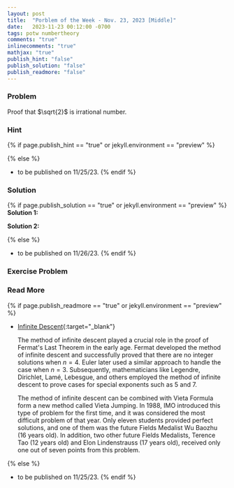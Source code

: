 ```yaml
---
layout: post
title:  "Porblem of the Week - Nov. 23, 2023 [Middle]"
date:   2023-11-23 00:12:00 -0700
tags: potw numbertheory
comments: "true"
inlinecomments: "true"
mathjax: "true"
publish_hint: "false"
publish_solution: "false"
publish_readmore: "false"
---
```

### Problem

Proof that $\sqrt{2}$ is irrational number.

<!--more-->

### Hint
{% if page.publish_hint == "true" or jekyll.environment == "preview" %}

{% else %}
- to be published on 11/25/23.
{% endif %}

### Solution 
{% if page.publish_solution == "true" or jekyll.environment == "preview" %}
**Solution 1:** 

**Solution 2:** 

{% else %}
- to be published on 11/26/23.
{% endif %}

### Exercise Problem

### Read More
{% if page.publish_readmore == "true" or jekyll.environment == "preview" %}

- [Infinite Descent](){:target="_blank"}

  The method of infinite descent played a crucial role in the proof of Fermat's Last Theorem in the early age. Fermat developed the method of infinite descent and successfully proved that there are no integer solutions when $n=4$. Euler later used a similar approach to handle the case when $n=3$. Subsequently, mathematicians like Legendre, Dirichlet, Lamé, Lebesgue, and others employed the method of infinite descent to prove cases for special exponents such as $5$ and $7$.

  The method of infinite descent can be combined with Vieta Formula form a new method called Vieta Jumping. In 1988, IMO introduced this type of problem for the first time, and it was considered the most difficult problem of that year. Only eleven students provided perfect solutions, and one of them was the future Fields Medalist Wu Baozhu (16 years old). In addition, two other future Fields Medalists, Terence Tao (12 years old) and Elon Lindenstrauss (17 years old), received only one out of seven points from this problem.

{% else %}
- to be published on 11/25/23.
{% endif %}
